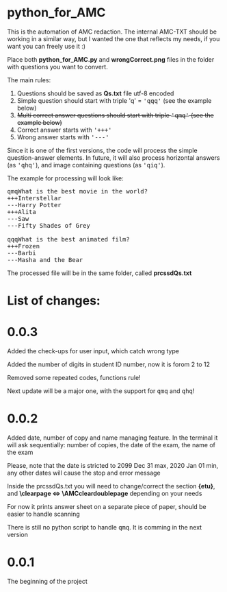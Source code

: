 # python_for_AMC
This is the automation of AMC redaction. The internal AMC-TXT should be working in a similar way, but I wanted the one that reflects my needs, if you want you can freely use it :)

Place both <b>python_for_AMC.py</b> and <b>wrongCorrect.png</b> files in the folder with questions you want to convert.

The main rules:
1. Questions should be saved as <b>Qs.txt</b> file utf-8 encoded
2. Simple question should start with triple 'q' = <tt>'qqq'</tt> (see the example below)
3. <del>Multi correct answer questions should start with triple <tt>'qmq'</tt> (see the example below)</del>
4. Correct answer starts with <tt>'+++'</tt>
5. Wrong answer starts with <tt>'---'</tt>

Since it is one of the first versions, the code will process the simple question-answer elements. In future, it will also process horizontal answers (as <tt>'qhq'</tt>), and image containing questions (as <tt>'qiq'</tt>).

The example for processing will look like:

<pre>qmqWhat is the best movie in the world?
+++Interstellar
---Harry Potter
+++Alita
---Saw
---Fifty Shades of Grey

qqqWhat is the best animated film?
+++Frozen
---Barbi
---Masha and the Bear
</pre>
The processed file will be in the same folder, called <b>prcssdQs.txt</b>

# List of changes:

# 0.0.3

Added the check-ups for user input, which catch wrong type

Added the number of digits in student ID number, now it is forom 2 to 12

Removed some repeated codes, functions rule!

Next update will be a major one, with the support for <tt>qmq</tt> and <tt>qhq</tt>!

# 0.0.2

Added date, number of copy and name managing feature. In the terminal it will ask sequentially: number of copies, the date of the exam, the name of the exam

Please, note that the date is stricted to 2099 Dec 31 max, 2020 Jan 01 min, any other dates will cause the stop and error message

Inside the prcssdQs.txt you will need to change/correct the section <b>{etu}</b>, and <b>\clearpage <=> \AMCcleardoublepage</b> depending on your needs
  
For now it prints answer sheet on a separate piece of paper, should be easier to handle scanning

There is still no python script to handle <tt>qmq</tt>. It is comming in the next version

# 0.0.1
The beginning of the project
